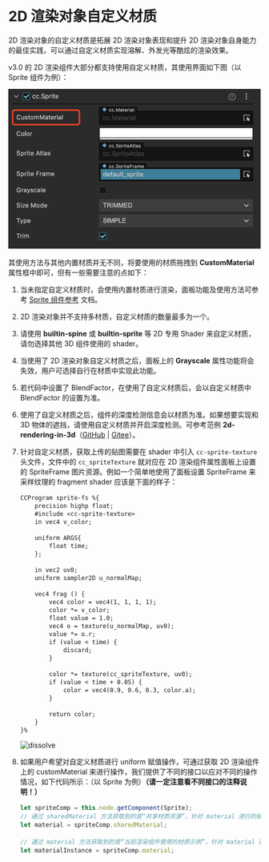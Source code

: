 # 2D 渲染对象自定义材质

2D 渲染对象的自定义材质是拓展 2D 渲染对象表现和提升 2D 渲染对象自身能力的最佳实践，可以通过自定义材质实现溶解、外发光等酷炫的渲染效果。

v3.0 的 2D 渲染组件大部分都支持使用自定义材质，其使用界面如下图（以 Sprite 组件为例）：

![UIMaterial](ui-material/UIMaterial.png)

其使用方法与其他内置材质并无不同，将要使用的材质拖拽到 **CustomMaterial** 属性框中即可，但有一些需要注意的点如下：

1. 当未指定自定义材质时，会使用内置材质进行渲染，面板功能及使用方法可参考 [Sprite 组件参考](../editor/sprite.md) 文档。
2. 2D 渲染对象并不支持多材质，自定义材质的数量最多为一个。
3. 请使用 **builtin-spine** 或 **builtin-sprite** 等 2D 专用 Shader 来自定义材质，请勿选择其他 3D 组件使用的 shader。
4. 当使用了 2D 渲染对象自定义材质之后，面板上的 **Grayscale** 属性功能将会失效，用户可选择自行在材质中实现此功能。
5. 若代码中设置了 BlendFactor，在使用了自定义材质后，会以自定义材质中 BlendFactor 的设置为准。
6. 使用了自定义材质之后，组件的深度检测信息会以材质为准。如果想要实现和 3D 物体的遮挡，请使用自定义材质并开启深度检测。可参考范例 **2d-rendering-in-3d**（[GitHub](https://github.com/cocos/cocos-test-projects/tree/v3.4/assets/cases/2d-rendering-in-3d) | [Gitee](https://gitee.com/mirrors_cocos-creator/test-cases-3d/tree/v3.4/assets/cases/2d-rendering-in-3d)）。
7. 针对自定义材质，获取上传的贴图需要在 shader 中引入 `cc-sprite-texture` 头文件，文件中的 `cc_spriteTexture` 就对应在 2D 渲染组件属性面板上设置的 SpriteFrame 图片资源。例如一个简单地使用了面板设置 SpriteFrame 来采样纹理的 fragment shader 应该是下面的样子：

    ```
    CCProgram sprite-fs %{
        precision highp float;
        #include <cc-sprite-texture>
        in vec4 v_color;

        uniform ARGS{
            float time;
        };

        in vec2 uv0;
        uniform sampler2D u_normalMap;

        vec4 frag () {
            vec4 color = vec4(1, 1, 1, 1);
            color *= v_color;
            float value = 1.0;
            vec4 o = texture(u_normalMap, uv0);
            value *= o.r;
            if (value < time) {
                discard;
            }

            color *= texture(cc_spriteTexture, uv0);
            if (value < time + 0.05) {
                color = vec4(0.9, 0.6, 0.3, color.a);
            }

            return color;
        }
    }%
    ```

    ![dissolve](ui-material/dissolve.png)

8. 如果用户希望对自定义材质进行 uniform 赋值操作，可通过获取 2D 渲染组件上的 customMaterial 来进行操作，我们提供了不同的接口以应对不同的操作情况，如下代码所示：（以 Sprite 为例）**（请一定注意看不同接口的注释说明！）**

    ```ts
    let spriteComp = this.node.getComponent(Sprite);
    // 通过 sharedMaterial 方法获取到的是“共享材质资源”，针对 material 进行的操作将会影响到所有使用此材质的渲染对象，此操作不会使资源实例化，不会影响合批
    let material = spriteComp.sharedMaterial;

    // 通过 material 方法获取到的是“当前渲染组件使用的材质示例”，针对 material Instance 进行的操作只会对当前组件产生影响，此操作会使资源实例化，一旦实例化，此组件无法与其他组件合批
    let materialInstance = spriteComp.material;
    ```

